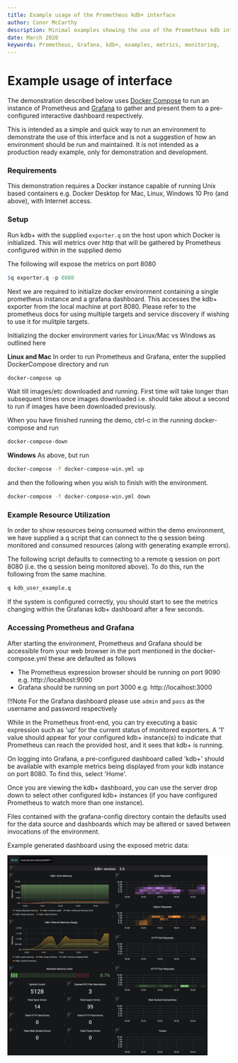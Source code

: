 ```yaml
---
title: Example usage of the Prometheus kdb+ interface
author: Conor McCarthy
description: Minimal examples showing the use of the Prometheus kdb interface
date: March 2020
keywords: Prometheus, Grafana, kdb+, examples, metrics, monitoring, 
---
```

# <i class="fa fa-share-alt"></i> Example usage of interface

The demonstration described below uses [Docker Compose](https://docs.docker.com/compose/install/) to run an instance of Prometheus and [Grafana](https://grafana.com/) to gather and present them to a pre-configured interactive dashboard respectively.

This is intended as a simple and quick way to run an environment to demonstrate the use of this interface and is not a suggestion of how an environment should be run and maintained. It is not intended as a production ready example, only for demonstration and development.

### Requirements

This demonstration requires a Docker instance capable of running Unix based containers e.g. Docker Desktop for Mac, Linux, Windows 10 Pro (and above), with Internet access.

### Setup

Run kdb+ with the supplied `exporter.q` on the host upon which Docker is initialized. This will metrics over http that will be gathered by Prometheus configured within in the supplied demo

The following will expose the metrics on port 8080

```q
$q exporter.q -p 8080
```

Next we are required to initialize docker environment containing a single prometheus instance and a grafana dashboard. This accesses the kdb+ exporter from the local machine at port 8080. Please refer to the prometheus docs for using multiple targets and service discovery if wishing to use it for mulitple targets.

Initializing the docker environment varies for Linux/Mac vs Windows as outlined here

**Linux and Mac**
In order to run Prometheus and Grafana, enter the supplied DockerCompose directory and run

```bash
docker-compose up
```

Wait till images/etc downloaded and running. First time will take longer than subsequent times once images downloaded i.e. should take about a second to run if images have been downloaded previously.

When you have finished running the demo, ctrl-c in the running docker-compose and run

```bash
docker-compose-down
```

**Windows**
As above, but run

```bash
docker-compose -f docker-compose-win.yml up
```

and then the following when you wish to finish with the environment.

```bash
docker-compose -f docker-compose-win.yml down
```

### Example Resource Utilization

In order to show resources being consumed within the demo environment, we have supplied a q script that can connect to the q session being monitored and consumed resources (along with generating example errors).

The following script defaults to connecting to a remote q session on port 8080 (i.e. the q session being monitored above). To do this, run the following from the same machine.

```bash
q kdb_user_example.q
```

If the system is configured correctly, you should start to see the metrics changing within the Grafanas kdb+ dashboard after a few seconds.

### Accessing Prometheus and Grafana

After starting the environment, Prometheus and Grafana should be accessible from your web browser in the port mentioned in the docker-compose.yml these are defaulted as follows

- The Prometheus expression browser should be running on port 9090 e.g. http://localhost:9090
- Grafana should be running on port 3000 e.g. http://localhost:3000

!!!Note
        For the Grafana dashboard please use `admin` and `pass` as the username and password respectively

While in the Prometheus front-end, you can try executing a basic expression such as 'up' for the current status of monitored exporters. A '1' value should appear for your configured kdb+ instance(s) to indicate that Prometheus can reach the provided host, and it sees that kdb+ is running.

On logging into Grafana, a pre-configured dashboard called 'kdb+' should be available with example metrics being displayed from your kdb instance on port 8080. To find this, select 'Home'.

Once you are viewing the kdb+ dashboard, you can use the server drop down to select other configured kdb+ instances (if you have configured Prometheus to watch more than one instance).

Files contained with the grafana-config directory contain the defaults used for the data source and dashboards which may be altered or saved between invocations of the environment.

Example generated dashboard using the exposed metric data:

![Grafana_dash](../../img/grafana_kdb_example.png)

